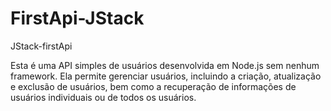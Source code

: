 # FirstApi-JStack
JStack-firstApi

Esta é uma API simples de usuários desenvolvida em Node.js sem nenhum framework. Ela permite gerenciar usuários, incluindo a criação, atualização e exclusão de usuários, bem como a recuperação de informações de usuários individuais ou de todos os usuários.

